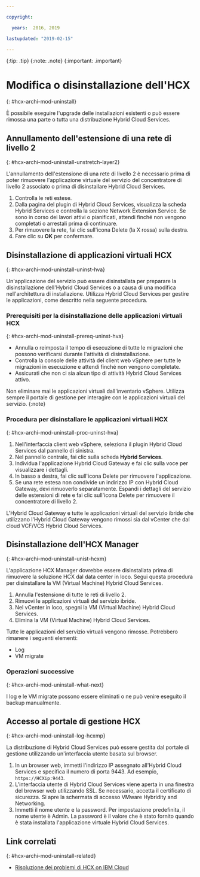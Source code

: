 ```yaml
---

copyright:

  years:  2016, 2019

lastupdated: "2019-02-15"

---
```


{:tip: .tip}
{:note: .note}
{:important: .important}

# Modifica o disinstallazione dell'HCX
{: #hcx-archi-mod-uninstall}

È possibile eseguire l'upgrade delle installazioni esistenti o può essere rimossa una parte o tutta una distribuzione Hybrid Cloud Services.

##  Annullamento dell'estensione di una rete di livello 2
{: #hcx-archi-mod-uninstall-unstretch-layer2}

L'annullamento dell'estensione di una rete di livello 2 è necessario prima di poter rimuovere l'applicazione virtuale del servizio del concentratore di livello 2 associato o prima di disinstallare Hybrid Cloud Services.

1. Controlla le reti estese.
2. Dalla pagina del plugin di Hybrid Cloud Services, visualizza la scheda Hybrid Services e controlla la sezione Network Extension Service. Se sono in corso dei lavori attivi o pianificati, attendi finché non vengono completati o arrestali prima di continuare.
3. Per rimuovere la rete, fai clic sull'icona Delete (la X rossa) sulla destra.
4. Fare clic su **OK** per confermare.

## Disinstallazione di applicazioni virtuali HCX
{: #hcx-archi-mod-uninstall-uninst-hva}

Un'applicazione del servizio può essere disinstallata per preparare la disinstallazione dell'Hybrid Cloud Services o a causa di una modifica nell'architettura di installazione. Utilizza Hybrid Cloud Services per gestire le applicazioni, come descritto nella seguente procedura.

### Prerequisiti per la disinstallazione delle applicazioni virtuali HCX
{: #hcx-archi-mod-uninstall-prereq-uninst-hva}

* Annulla o reimposta il tempo di esecuzione di tutte le migrazioni che possono verificarsi durante l'attività di disinstallazione.
* Controlla la console delle attività del client web vSphere per tutte le migrazioni in esecuzione e attendi finché non vengono completate.
* Assicurati che non ci sia alcun tipo di attività Hybrid Cloud Services attivo.

Non eliminare mai le applicazioni virtuali dall'inventario vSphere. Utilizza sempre il portale di gestione per interagire con le applicazioni virtuali del servizio.
{:note}

### Procedura per disinstallare le applicazioni virtuali HCX
{: #hcx-archi-mod-uninstall-proc-uninst-hva}

1. Nell'interfaccia client web vSphere, seleziona il plugin Hybrid Cloud Services dal pannello di sinistra.
2. Nel pannello centrale, fai clic sulla scheda **Hybrid Services**.
3. Individua l'applicazione Hybrid Cloud Gateway e fai clic sulla voce per visualizzare i dettagli.
4. In basso a destra, fai clic sull'icona Delete per rimuovere l'applicazione.
5. Se una rete estesa non condivide un indirizzo IP con Hybrid Cloud Gateway, devi rimuoverlo separatamente. Espandi i dettagli del servizio delle estensioni di rete e fai clic sull'icona Delete per rimuovere il concentratore di livello 2.

L'Hybrid Cloud Gateway e tutte le applicazioni virtuali del servizio ibride che utilizzano l'Hybrid Cloud Gateway vengono rimossi sia dal vCenter che dal cloud VCF/VCS Hybrid Cloud Services.

## Disinstallazione dell'HCX Manager
{: #hcx-archi-mod-uninstall-unist-hcxm}

L'applicazione HCX Manager dovrebbe essere disinstallata prima di rimuovere la soluzione HCX dal data center in loco. Segui questa procedura per disinstallare la VM (Virtual Machine) Hybrid Cloud Services.

1. Annulla l'estensione di tutte le reti di livello 2.
2. Rimuovi le applicazioni virtuali del servizio ibride.
3. Nel vCenter in loco, spegni la VM (Virtual Machine) Hybrid Cloud Services.
4. Elimina la VM (Virtual Machine) Hybrid Cloud Services.

Tutte le applicazioni del servizio virtuali vengono rimosse. Potrebbero rimanere i seguenti elementi:
* Log
* VM migrate

### Operazioni successive
{: #hcx-archi-mod-uninstall-what-next}

I log e le VM migrate possono essere eliminati o ne può venire eseguito il backup manualmente.

## Accesso al portale di gestione HCX
{: #hcx-archi-mod-uninstall-log-hcxmp}

La distribuzione di Hybrid Cloud Services può essere gestita dal portale di gestione utilizzando un'interfaccia utente basata sul browser.

1. In un browser web, immetti l'indirizzo IP assegnato all'Hybrid Cloud Services e specifica il numero di porta 9443. Ad esempio, `https://HCXip:9443`.
2. L'interfaccia utente di Hybrid Cloud Services viene aperta in una finestra del browser web utilizzando SSL. Se necessario, accetta il certificato di sicurezza. Si apre la schermata di accesso VMware Hybridity and Networking.
3. Immetti il nome utente e la password. Per impostazione predefinita, il nome utente è Admin. La password è il valore che è stato fornito quando è stata installata l'applicazione virtuale Hybrid Cloud Services.

## Link correlati
{: #hcx-archi-mod-uninstall-related}

* [Risoluzione dei problemi di HCX on IBM Cloud](/docs/services/vmwaresolutions/archiref/hcx-archi?topic=vmware-solutions-hcx-archi-trbl)
